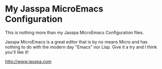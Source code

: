 My Jasspa MicroEmacs Configuration
==================================

This is nothing more than my Jasspa MicroEmacs Configuration files.

Jasspa MicroEmacs is a great editor that is by no means Micro and
has nothing to do with the modern day "Emacs" nor Lisp. Give it
a try and I think you'll like it!

http://www.jasspa.com

